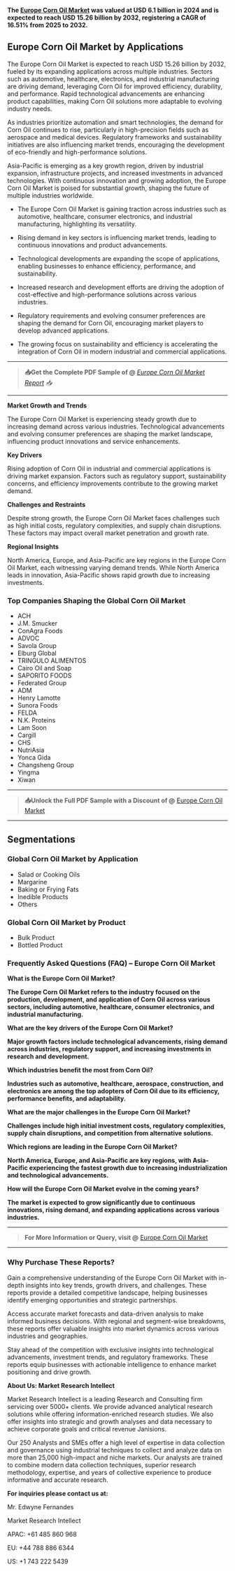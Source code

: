 <p><strong>The <a href="https://www.marketresearchintellect.com/download-sample/?rid=243781&amp;utm_source=Pulse-April-Europe&amp;utm_medium=852">Europe Corn Oil Market</a> was valued at USD 6.1 billion in 2024 and is expected to reach USD 15.26 billion by 2032, registering a CAGR of 16.51% from 2025 to 2032.</strong></p><h2>Europe Corn Oil Market by Applications&nbsp;</h2><p><p>The Europe Corn Oil Market is expected to reach USD 15.26 billion by 2032, fueled by its expanding applications across multiple industries. Sectors such as automotive, healthcare, electronics, and industrial manufacturing are driving demand, leveraging Corn Oil for improved efficiency, durability, and performance. Rapid technological advancements are enhancing product capabilities, making Corn Oil solutions more adaptable to evolving industry needs.</p><p>As industries prioritize automation and smart technologies, the demand for Corn Oil continues to rise, particularly in high-precision fields such as aerospace and medical devices. Regulatory frameworks and sustainability initiatives are also influencing market trends, encouraging the development of eco-friendly and high-performance solutions.</p><p>Asia-Pacific is emerging as a key growth region, driven by industrial expansion, infrastructure projects, and increased investments in advanced technologies. With continuous innovation and growing adoption, the Europe Corn Oil Market is poised for substantial growth, shaping the future of multiple industries worldwide.</p></p><ul><li><p>The Europe Corn Oil Market is gaining traction across industries such as automotive, healthcare, consumer electronics, and industrial manufacturing, highlighting its versatility.</p></li><li><p>Rising demand in key sectors is influencing market trends, leading to continuous innovations and product advancements.</p></li><li><p>Technological developments are expanding the scope of applications, enabling businesses to enhance efficiency, performance, and sustainability.</p></li><li><p>Increased research and development efforts are driving the adoption of cost-effective and high-performance solutions across various industries.</p></li><li><p>Regulatory requirements and evolving consumer preferences are shaping the demand for Corn Oil, encouraging market players to develop advanced applications.</p></li><li><p>The growing focus on sustainability and efficiency is accelerating the integration of Corn Oil in modern industrial and commercial applications.</p></li></ul><hr /><blockquote><p><strong><span class="font-[700]">📥Get the Complete PDF Sample of @ </span></strong><em><span class="font-[700]"><a href="https://www.marketresearchintellect.com/download-sample/?rid=243781&amp;utm_source=Pulse-April-Europe&amp;utm_medium=852" target="_blank" data-tracking-control-name="article-ssr-frontend-pulse_little-text-block" data-tracking-will-navigate="" data-test-link="">Europe Corn Oil Market Report</a>&nbsp;📥</span></em></p></blockquote><hr /><p class="" data-start="77" data-end="360"><strong data-start="77" data-end="105">Market Growth and Trends</strong></p><p class="" data-start="77" data-end="360">The Europe Corn Oil Market is experiencing steady growth due to increasing demand across various industries. Technological advancements and evolving consumer preferences are shaping the market landscape, influencing product innovations and service enhancements.</p><p class="" data-start="362" data-end="606"><strong data-start="362" data-end="377">Key Drivers</strong></p><p class="" data-start="362" data-end="606">Rising adoption of Corn Oil in industrial and commercial applications is driving market expansion. Factors such as regulatory support, sustainability concerns, and efficiency improvements contribute to the growing market demand.</p><p class="" data-start="608" data-end="849"><strong data-start="608" data-end="637">Challenges and Restraints</strong></p><p class="" data-start="608" data-end="849">Despite strong growth, the Europe Corn Oil Market faces challenges such as high initial costs, regulatory complexities, and supply chain disruptions. These factors may impact overall market penetration and growth rate.</p><p class="" data-start="851" data-end="1095"><strong data-start="851" data-end="872">Regional Insights</strong></p><p class="" data-start="851" data-end="1095">North America, Europe, and Asia-Pacific are key regions in the Europe Corn Oil Market, each witnessing varying demand trends. While North America leads in innovation, Asia-Pacific shows rapid growth due to increasing investments.</p><p><h3>Top Companies Shaping the Global Corn Oil Market </h3><ul><li>ACH</li><li>J.M. Smucker</li><li>ConAgra Foods</li><li>ADVOC</li><li>Savola Group</li><li>Elburg Global</li><li>TRINGULO ALIMENTOS</li><li>Cairo Oil and Soap</li><li>SAPORITO FOODS</li><li>Federated Group</li><li>ADM</li><li>Henry Lamotte</li><li>Sunora Foods</li><li>FELDA</li><li>N.K. Proteins</li><li>Lam Soon</li><li>Cargill</li><li>CHS</li><li>NutriAsia</li><li>Yonca Gida</li><li>Changsheng Group</li><li>Yingma</li><li>Xiwan</li></ul></p><hr /><blockquote><p><strong>📥Unlock the Full PDF Sample with a Discount of @</strong> <a href="https://www.marketresearchintellect.com/ask-for-discount/?rid=243781&amp;utm_source=Pulse-April-Europe&amp;utm_medium=852">Europe Corn Oil Market</a></p></blockquote><hr /><p><h2>Segmentations</h2><h3>Global Corn Oil Market by Application</h3><ul><li>Salad or Cooking Oils</li><li>Margarine</li><li>Baking or Frying Fats</li><li>Inedible Products</li><li>Others</li></ul><h3>Global Corn Oil Market by Product</h3><ul><li>Bulk Product</li><li>Bottled Product</li></ul></p><h3><strong>Frequently Asked Questions (FAQ) &ndash; Europe Corn Oil Market</strong></h3><p><strong>What is the Europe Corn Oil Market?</strong></p><p><strong>The Europe Corn Oil Market refers to the industry focused on the production, development, and application of Corn Oil across various sectors, including automotive, healthcare, consumer electronics, and industrial manufacturing.</strong></p><p><strong>What are the key drivers of the Europe Corn Oil Market?</strong></p><p><strong>Major growth factors include technological advancements, rising demand across industries, regulatory support, and increasing investments in research and development.</strong></p><p><strong>Which industries benefit the most from Corn Oil?</strong></p><p><strong>Industries such as automotive, healthcare, aerospace, construction, and electronics are among the top adopters of Corn Oil due to its efficiency, performance benefits, and adaptability.</strong></p><p><strong>What are the major challenges in the Europe Corn Oil Market?</strong></p><p><strong>Challenges include high initial investment costs, regulatory complexities, supply chain disruptions, and competition from alternative solutions.</strong></p><p><strong>Which regions are leading in the Europe Corn Oil Market?</strong></p><p><strong>North America, Europe, and Asia-Pacific are key regions, with Asia-Pacific experiencing the fastest growth due to increasing industrialization and technological advancements.</strong></p><p><strong>How will the Europe Corn Oil Market evolve in the coming years?</strong></p><p><strong>The market is expected to grow significantly due to continuous innovations, rising demand, and expanding applications across various industries.</strong></p><hr /><blockquote><p><span class="font-[700]"><strong>For More Information or Query, visit&nbsp;@</strong>&nbsp;</span><span class="font-[700]"><a href="https://www.marketresearchintellect.com/product/global-corn-oil-market-size-and-forecast/?utm_source=Linkedin&utm_medium=852" target="_blank" data-tracking-control-name="article-ssr-frontend-pulse_little-text-block" data-tracking-will-navigate="" data-test-link="">Europe Corn Oil Market</a></span></p></blockquote><hr /><h3><strong data-start="0" data-end="31">Why Purchase These Reports?</strong></h3><p class="" data-start="35" data-end="297">Gain a comprehensive understanding of the Europe Corn Oil Market with in-depth insights into key trends, growth drivers, and challenges. These reports provide a detailed competitive landscape, helping businesses identify emerging opportunities and strategic partnerships.</p><p class="" data-start="299" data-end="540">Access accurate market forecasts and data-driven analysis to make informed business decisions. With regional and segment-wise breakdowns, these reports offer valuable insights into market dynamics across various industries and geographies.</p><p class="" data-start="542" data-end="784">Stay ahead of the competition with exclusive insights into technological advancements, investment trends, and regulatory frameworks. These reports equip businesses with actionable intelligence to enhance market positioning and drive growth.</p><p><strong><span class="font-[700]">About Us: Market Research Intellect</span></strong></p><p><span class="">Market Research Intellect is a leading Research and Consulting firm servicing over 5000+ clients. We provide advanced analytical research solutions while offering information-enriched research studies.&nbsp;</span>We also offer insights into strategic and growth analyses and data necessary to achieve corporate goals and critical revenue Janisions.</p><p><span class="">Our 250 Analysts and SMEs offer a high level of expertise in data collection and governance using industrial techniques to collect and analyze data on more than 25,000 high-impact and niche markets. Our analysts are trained to combine modern data collection techniques, superior research methodology, expertise, and years of collective experience to produce informative and accurate research.</span></p><p><strong>For inquiries please contact us at:</strong></p><p>Mr. Edwyne Fernandes</p><p>Market Research Intellect</p><p>APAC: +61 485 860 968</p><p>EU: +44 788 886 6344</p><p>US: +1 743 222 5439</p>